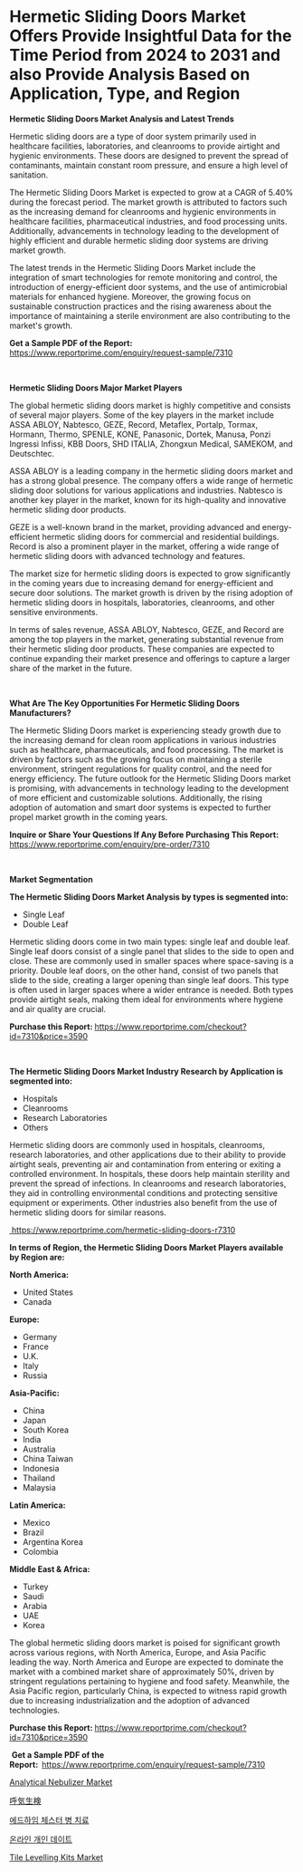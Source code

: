 <p><h1>Hermetic Sliding Doors Market Offers Provide Insightful Data for the Time Period from 2024 to 2031 and also Provide Analysis Based on Application, Type, and Region</h1></p><p><strong>Hermetic Sliding Doors Market Analysis and Latest Trends</strong></p>
<p><p>Hermetic sliding doors are a type of door system primarily used in healthcare facilities, laboratories, and cleanrooms to provide airtight and hygienic environments. These doors are designed to prevent the spread of contaminants, maintain constant room pressure, and ensure a high level of sanitation.</p><p>The Hermetic Sliding Doors Market is expected to grow at a CAGR of 5.40% during the forecast period. The market growth is attributed to factors such as the increasing demand for cleanrooms and hygienic environments in healthcare facilities, pharmaceutical industries, and food processing units. Additionally, advancements in technology leading to the development of highly efficient and durable hermetic sliding door systems are driving market growth.</p><p>The latest trends in the Hermetic Sliding Doors Market include the integration of smart technologies for remote monitoring and control, the introduction of energy-efficient door systems, and the use of antimicrobial materials for enhanced hygiene. Moreover, the growing focus on sustainable construction practices and the rising awareness about the importance of maintaining a sterile environment are also contributing to the market's growth.</p></p>
<p><strong>Get a Sample PDF of the Report:&nbsp;</strong> <a href="https://www.reportprime.com/enquiry/request-sample/7310">https://www.reportprime.com/enquiry/request-sample/7310</a></p>
<p>&nbsp;</p>
<p><strong>Hermetic Sliding Doors Major Market Players</strong></p>
<p><p>The global hermetic sliding doors market is highly competitive and consists of several major players. Some of the key players in the market include ASSA ABLOY, Nabtesco, GEZE, Record, Metaflex, Portalp, Tormax, Hormann, Thermo, SPENLE, KONE, Panasonic, Dortek, Manusa, Ponzi Ingressi Infissi, KBB Doors, SHD ITALIA, Zhongxun Medical, SAMEKOM, and Deutschtec.</p><p>ASSA ABLOY is a leading company in the hermetic sliding doors market and has a strong global presence. The company offers a wide range of hermetic sliding door solutions for various applications and industries. Nabtesco is another key player in the market, known for its high-quality and innovative hermetic sliding door products.</p><p>GEZE is a well-known brand in the market, providing advanced and energy-efficient hermetic sliding doors for commercial and residential buildings. Record is also a prominent player in the market, offering a wide range of hermetic sliding doors with advanced technology and features.</p><p>The market size for hermetic sliding doors is expected to grow significantly in the coming years due to increasing demand for energy-efficient and secure door solutions. The market growth is driven by the rising adoption of hermetic sliding doors in hospitals, laboratories, cleanrooms, and other sensitive environments.</p><p>In terms of sales revenue, ASSA ABLOY, Nabtesco, GEZE, and Record are among the top players in the market, generating substantial revenue from their hermetic sliding door products. These companies are expected to continue expanding their market presence and offerings to capture a larger share of the market in the future.</p></p>
<p>&nbsp;</p>
<p><strong>What Are The Key Opportunities For Hermetic Sliding Doors Manufacturers?</strong></p>
<p><p>The Hermetic Sliding Doors market is experiencing steady growth due to the increasing demand for clean room applications in various industries such as healthcare, pharmaceuticals, and food processing. The market is driven by factors such as the growing focus on maintaining a sterile environment, stringent regulations for quality control, and the need for energy efficiency. The future outlook for the Hermetic Sliding Doors market is promising, with advancements in technology leading to the development of more efficient and customizable solutions. Additionally, the rising adoption of automation and smart door systems is expected to further propel market growth in the coming years.</p></p>
<p><strong>Inquire or Share Your Questions If Any Before Purchasing This Report:</strong> <a href="https://www.reportprime.com/enquiry/pre-order/7310">https://www.reportprime.com/enquiry/pre-order/7310</a></p>
<p>&nbsp;</p>
<p><strong>Market Segmentation</strong></p>
<p><strong>The Hermetic Sliding Doors Market Analysis by types is segmented into:</strong></p>
<p><ul><li>Single Leaf</li><li>Double Leaf</li></ul></p>
<p><p>Hermetic sliding doors come in two main types: single leaf and double leaf. Single leaf doors consist of a single panel that slides to the side to open and close. These are commonly used in smaller spaces where space-saving is a priority. Double leaf doors, on the other hand, consist of two panels that slide to the side, creating a larger opening than single leaf doors. This type is often used in larger spaces where a wider entrance is needed. Both types provide airtight seals, making them ideal for environments where hygiene and air quality are crucial.</p></p>
<p><strong>Purchase this Report:&nbsp;</strong><a href="https://www.reportprime.com/checkout?id=7310&price=3590">https://www.reportprime.com/checkout?id=7310&price=3590</a></p>
<p>&nbsp;</p>
<p><strong>The Hermetic Sliding Doors Market Industry Research by Application is segmented into:</strong></p>
<p><ul><li>Hospitals</li><li>Cleanrooms</li><li>Research Laboratories</li><li>Others</li></ul></p>
<p><p>Hermetic sliding doors are commonly used in hospitals, cleanrooms, research laboratories, and other applications due to their ability to provide airtight seals, preventing air and contamination from entering or exiting a controlled environment. In hospitals, these doors help maintain sterility and prevent the spread of infections. In cleanrooms and research laboratories, they aid in controlling environmental conditions and protecting sensitive equipment or experiments. Other industries also benefit from the use of hermetic sliding doors for similar reasons.</p></p>
<p><a href="https://www.reportprime.com/hermetic-sliding-doors-r7310">&nbsp;https://www.reportprime.com/hermetic-sliding-doors-r7310</a></p>
<p><strong>In terms of Region, the Hermetic Sliding Doors Market Players available by Region are:</strong></p>
<p>
    <p> <strong> North America: </strong>
        <ul>
            <li>United States</li>
            <li>Canada</li>
        </ul>
        </p> 
    <p> <strong> Europe: </strong>
        <ul>
            <li>Germany</li>
            <li>France</li>
            <li>U.K.</li>
            <li>Italy</li>
            <li>Russia</li>
        </ul>
        </p> 
    <p> <strong> Asia-Pacific: </strong>
        <ul>
            <li>China</li>
            <li>Japan</li>
            <li>South Korea</li>
            <li>India</li>
            <li>Australia</li>
            <li>China Taiwan</li>
            <li>Indonesia</li>
            <li>Thailand</li>
            <li>Malaysia</li>
        </ul>
        </p> 
    <p> <strong> Latin America: </strong>
        <ul>
            <li>Mexico</li>
            <li>Brazil</li>
            <li>Argentina Korea</li>
            <li>Colombia</li>
        </ul>
        </p> 
    <p> <strong> Middle East & Africa: </strong>
        <ul>
            <li>Turkey</li>
            <li>Saudi</li>
            <li>Arabia</li>
            <li>UAE</li>
            <li>Korea</li>
        </ul>
    </p>
    </p>
<p><p>The global hermetic sliding doors market is poised for significant growth across various regions, with North America, Europe, and Asia Pacific leading the way. North America and Europe are expected to dominate the market with a combined market share of approximately 50%, driven by stringent regulations pertaining to hygiene and food safety. Meanwhile, the Asia Pacific region, particularly China, is expected to witness rapid growth due to increasing industrialization and the adoption of advanced technologies.</p></p>
<p><strong>Purchase this Report: </strong><a href="https://www.reportprime.com/checkout?id=7310&price=3590">https://www.reportprime.com/checkout?id=7310&price=3590</a></p>
<p>&nbsp;<strong>Get a Sample PDF of the Report:&nbsp;&nbsp;</strong><a href="https://www.reportprime.com/enquiry/request-sample/7310">https://www.reportprime.com/enquiry/request-sample/7310</a></p>
<p><strong></strong></p>
<p><p><a href="https://github.com/timeliteaut/Market-Research-Report-List-2/blob/main/analytical-nebulizer-market.md">Analytical Nebulizer Market</a></p><p><a href="https://github.com/JerelSchulit20231/Market-Research-Report-List-1/blob/main/259095876373.md">呼気生検</a></p><p><a href="https://github.com/durgin521/Market-Research-Report-List-1/blob/main/315646672164.md">에드하임 체스터 병 치료</a></p><p><a href="https://medium.com/@felipegrrady654556/%EC%98%A8%EB%9D%BC%EC%9D%B8-%EA%B0%9C%EC%9D%B8-%EB%8D%B0%EC%9D%B4%ED%8A%B8-%EC%8B%9C%EC%9E%A5-%EC%A0%90%EC%9C%A0%EC%9C%A8-%EB%B3%80%ED%99%94-%EB%B0%8F-%EC%8B%9C%EC%9E%A5-%EC%84%B1%EC%9E%A5-%ED%8A%B8%EB%A0%8C%EB%93%9C-2024-2031-567f3c3fc969">온라인 개인 데이트</a></p><p><a href="https://github.com/seekum/Market-Research-Report-List-2/blob/main/tile-levelling-kits-market.md">Tile Levelling Kits Market</a></p></p>